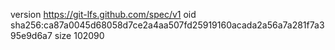version https://git-lfs.github.com/spec/v1
oid sha256:ca87a0045d68058d7ce2a4aa507fd25919160acada2a56a7a281f7a395e9d6a7
size 102090
